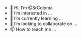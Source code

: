 - 👋 Hi, I’m @SrColoma
- 👀 I’m interested in ...
- 🌱 I’m currently learning ...
- 💞️ I’m looking to collaborate on ...
- 📫 How to reach me ...

<!---
SrColoma/SrColoma is a ✨ special ✨ repository because its `README.md` (this file) appears on your GitHub profile.
You can click the Preview link to take a look at your changes.
--->
